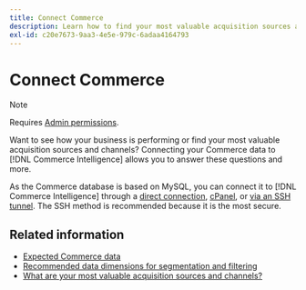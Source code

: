 ```yaml
---
title: Connect Commerce
description: Learn how to find your most valuable acquisition sources and channels.
exl-id: c20e7673-9aa3-4e5e-979c-6adaa4164793
---
```

# Connect Commerce

>[!NOTE]
>
>Requires [Admin permissions](../../../administrator/user-management/user-management.md).

Want to see how your business is performing or find your most valuable acquisition sources and channels? Connecting your Commerce data to [!DNL Commerce Intelligence] allows you to answer these questions and more.

As the Commerce database is based on MySQL, you can connect it to [!DNL Commerce Intelligence] through a [direct connection](../integrations/mysql-via-a-direct-connection.md), [cPanel](../integrations/mysql-via-cpanel.md), or [via an SSH tunnel](../integrations/mysql-via-ssh-tunnel.md). The SSH method is recommended because it is the most secure.

## Related information

* [Expected Commerce data](../integrations/magento-data.md)
* [Recommended data dimensions for segmentation and filtering](../../../best-practices/segment-filter.md)
* [What are your most valuable acquisition sources and channels?](../../analysis/most-value-source-channel.md)
